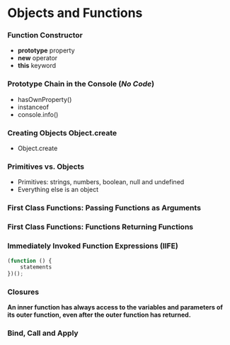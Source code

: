 # Objects and Functions

### Function Constructor
- **prototype** property
- **new** operator
- **this** keyword

### Prototype Chain in the Console (*No Code*)
- hasOwnProperty()
- instanceof
- console.info()

### Creating Objects Object.create
- Object.create

### Primitives vs. Objects
- Primitives: strings, numbers, boolean, null and undefined
- Everything else is an object

### First Class Functions: Passing Functions as Arguments

### First Class Functions: Functions Returning Functions

### Immediately Invoked Function Expressions (IIFE)
```javascript
(function () {
    statements
})();
```

### Closures
**An inner function has always access to the variables and parameters of its outer function, even after the outer function has returned.**

### Bind, Call and Apply